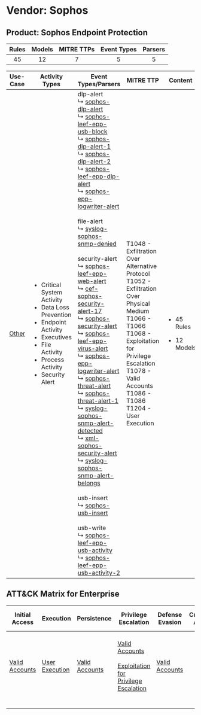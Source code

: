 Vendor: Sophos
==============
Product: Sophos Endpoint Protection
-----------------------------------
| Rules | Models | MITRE TTPs | Event Types | Parsers |
|:-----:|:------:|:----------:|:-----------:|:-------:|
|  45   |   12   |     7      |      5      |    5    |

|               Use-Case                | Activity Types                                                                                                                                                                             | Event Types/Parsers                                                                                                                                                                                                                                                                                                                                                                                                                                                                                                                                                                                                                                                                                                                                                                                                                                                                                                                                                                                                                                                                                                                                                                                                                                                                                                                                                                                                                                                                                                                                                                                                                                                                                                                                                                                                                                                                                                 | MITRE TTP                                                                                                                                                                                                                              | Content                                               |
|:-------------------------------------:| ------------------------------------------------------------------------------------------------------------------------------------------------------------------------------------------ | ------------------------------------------------------------------------------------------------------------------------------------------------------------------------------------------------------------------------------------------------------------------------------------------------------------------------------------------------------------------------------------------------------------------------------------------------------------------------------------------------------------------------------------------------------------------------------------------------------------------------------------------------------------------------------------------------------------------------------------------------------------------------------------------------------------------------------------------------------------------------------------------------------------------------------------------------------------------------------------------------------------------------------------------------------------------------------------------------------------------------------------------------------------------------------------------------------------------------------------------------------------------------------------------------------------------------------------------------------------------------------------------------------------------------------------------------------------------------------------------------------------------------------------------------------------------------------------------------------------------------------------------------------------------------------------------------------------------------------------------------------------------------------------------------------------------------------------------------------------------------------------------------------------------- | -------------------------------------------------------------------------------------------------------------------------------------------------------------------------------------------------------------------------------------- | ----------------------------------------------------- |
| [Other](../UseCases/usecase_other.md) | <ul><li>Critical System Activity</li><li>Data Loss Prevention</li><li>Endpoint Activity</li><li>Executives</li><li>File Activity</li><li>Process Activity</li><li>Security Alert</li></ul> |  dlp-alert<br> ↳ [sophos-dlp-alert](../Parsers/parserContent_sophos-dlp-alert.md)<br> ↳ [sophos-leef-epp-usb-block](../Parsers/parserContent_sophos-leef-epp-usb-block.md)<br> ↳ [sophos-dlp-alert-1](../Parsers/parserContent_sophos-dlp-alert-1.md)<br> ↳ [sophos-dlp-alert-2](../Parsers/parserContent_sophos-dlp-alert-2.md)<br> ↳ [sophos-leef-epp-dlp-alert](../Parsers/parserContent_sophos-leef-epp-dlp-alert.md)<br> ↳ [sophos-epp-logwriter-alert](../Parsers/parserContent_sophos-epp-logwriter-alert.md)<br><br> file-alert<br> ↳ [syslog-sophos-snmp-denied](../Parsers/parserContent_syslog-sophos-snmp-denied.md)<br><br> security-alert<br> ↳ [sophos-leef-epp-web-alert](../Parsers/parserContent_sophos-leef-epp-web-alert.md)<br> ↳ [cef-sophos-security-alert-17](../Parsers/parserContent_cef-sophos-security-alert-17.md)<br> ↳ [sophos-security-alert](../Parsers/parserContent_sophos-security-alert.md)<br> ↳ [sophos-leef-epp-virus-alert](../Parsers/parserContent_sophos-leef-epp-virus-alert.md)<br> ↳ [sophos-epp-logwriter-alert](../Parsers/parserContent_sophos-epp-logwriter-alert.md)<br> ↳ [sophos-threat-alert](../Parsers/parserContent_sophos-threat-alert.md)<br> ↳ [sophos-threat-alert-1](../Parsers/parserContent_sophos-threat-alert-1.md)<br> ↳ [syslog-sophos-snmp-alert-detected](../Parsers/parserContent_syslog-sophos-snmp-alert-detected.md)<br> ↳ [xml-sophos-security-alert](../Parsers/parserContent_xml-sophos-security-alert.md)<br> ↳ [syslog-sophos-snmp-alert-belongs](../Parsers/parserContent_syslog-sophos-snmp-alert-belongs.md)<br><br> usb-insert<br> ↳ [sophos-usb-insert](../Parsers/parserContent_sophos-usb-insert.md)<br><br> usb-write<br> ↳ [sophos-leef-epp-usb-activity](../Parsers/parserContent_sophos-leef-epp-usb-activity.md)<br> ↳ [sophos-leef-epp-usb-activity-2](../Parsers/parserContent_sophos-leef-epp-usb-activity-2.md)<br> | T1048 - Exfiltration Over Alternative Protocol<br>T1052 - Exfiltration Over Physical Medium<br>T1066 - T1066<br>T1068 - Exploitation for Privilege Escalation<br>T1078 - Valid Accounts<br>T1086 - T1086<br>T1204 - User Execution<br> | <ul><li>45 Rules</li></ul><ul><li>12 Models</li></ul> |

ATT&CK Matrix for Enterprise
----------------------------
| Initial Access                                                      | Execution                                                           | Persistence                                                         | Privilege Escalation                                                                                                                                          | Defense Evasion                                                     | Credential Access | Discovery | Lateral Movement | Collection | Command and Control | Exfiltration                                                                                                                                                                      | Impact |
| ------------------------------------------------------------------- | ------------------------------------------------------------------- | ------------------------------------------------------------------- | ------------------------------------------------------------------------------------------------------------------------------------------------------------- | ------------------------------------------------------------------- | ----------------- | --------- | ---------------- | ---------- | ------------------- | --------------------------------------------------------------------------------------------------------------------------------------------------------------------------------- | ------ |
| [Valid Accounts](https://attack.mitre.org/techniques/T1078)<br><br> | [User Execution](https://attack.mitre.org/techniques/T1204)<br><br> | [Valid Accounts](https://attack.mitre.org/techniques/T1078)<br><br> | [Valid Accounts](https://attack.mitre.org/techniques/T1078)<br><br>[Exploitation for Privilege Escalation](https://attack.mitre.org/techniques/T1068)<br><br> | [Valid Accounts](https://attack.mitre.org/techniques/T1078)<br><br> |                   |           |                  |            |                     | [Exfiltration Over Alternative Protocol](https://attack.mitre.org/techniques/T1048)<br><br>[Exfiltration Over Physical Medium](https://attack.mitre.org/techniques/T1052)<br><br> |        |
